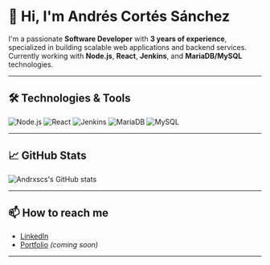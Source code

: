 # 👋 Hi, I'm Andrés Cortés Sánchez

I'm a passionate **Software Developer** with **3 years of experience**, specialized in building scalable web applications and backend services.  
Currently working with **Node.js**, **React**, **Jenkins**, and **MariaDB/MySQL** technologies.

---

## 🛠️ Technologies & Tools

![Node.js](https://img.shields.io/badge/Node.js-339933?style=for-the-badge&logo=node.js&logoColor=white)
![React](https://img.shields.io/badge/React-61DAFB?style=for-the-badge&logo=react&logoColor=black)
![Jenkins](https://img.shields.io/badge/Jenkins-D24939?style=for-the-badge&logo=jenkins&logoColor=white)
![MariaDB](https://img.shields.io/badge/MariaDB-003545?style=for-the-badge&logo=mariadb&logoColor=white)
![MySQL](https://img.shields.io/badge/MySQL-4479A1?style=for-the-badge&logo=mysql&logoColor=white)

---

## 📈 GitHub Stats

![Andrxscs's GitHub stats](https://github-readme-stats.vercel.app/api?username=andrxscs&show_icons=true&theme=radical)

---

## 📫 How to reach me

- [LinkedIn](https://www.linkedin.com/in/andrxs/)
- [Portfolio](https://andrxs.dev) *(coming soon)*

---
